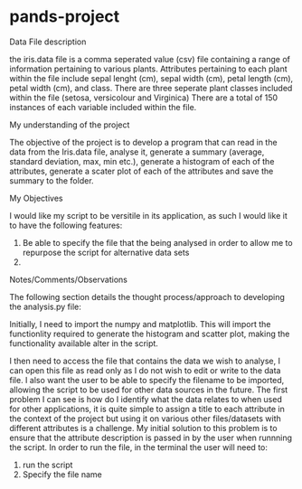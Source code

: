 # pands-project
Data File description

the iris.data file is a comma seperated value (csv) file containing a range of information pertaining to various plants. Attributes pertaining to each plant within the file include sepal lenght (cm), sepal width (cm), petal length (cm), petal width (cm), and class.
There are three seperate plant classes included within the file (setosa, versicolour and Virginica)
There are a total of 150 instances of each variable included within the file.


My understanding of the project

The objective of the project is to develop a program that can read in the data from the Iris.data file, analyse it, generate a summary (average, standard deviation, max, min etc.), generate a histogram of each of the attributes, generate a scater plot of each of the attributes and save the summary to the folder.

My Objectives

I would like my script to be versitile in its application, as such I would like it to have the following features:
1. Be able to specify the file that the being analysed in order to allow me to repurpose the script for alternative data sets
2. 

Notes/Comments/Observations

The following section details the thought process/approach to developing the analysis.py file:

Initially, I need to import the numpy and matplotlib. This will import the functionlity required to generate the histogram and scatter plot, making the functionality available alter in the script.

I then need to access the file that contains the data we wish to analyse, I can open this file as read only as I do not wish to edit or write to the data file. I also want the user to be able to specify the filename to be imported, allowing the script to be used for other data sources in the future. 
The first problem I can see is how do I identify what the data relates to when used for other applications, it is quite simple to assign a title to each attribute in the context of the project but using it on various other files/datasets with different attributes is a challenge. My initial solution to this problem is to ensure that the attribute description is passed in by the user when runnning the script. In order to run the file, in the terminal the user will need to:
1. run the script
2. Specify the file name
